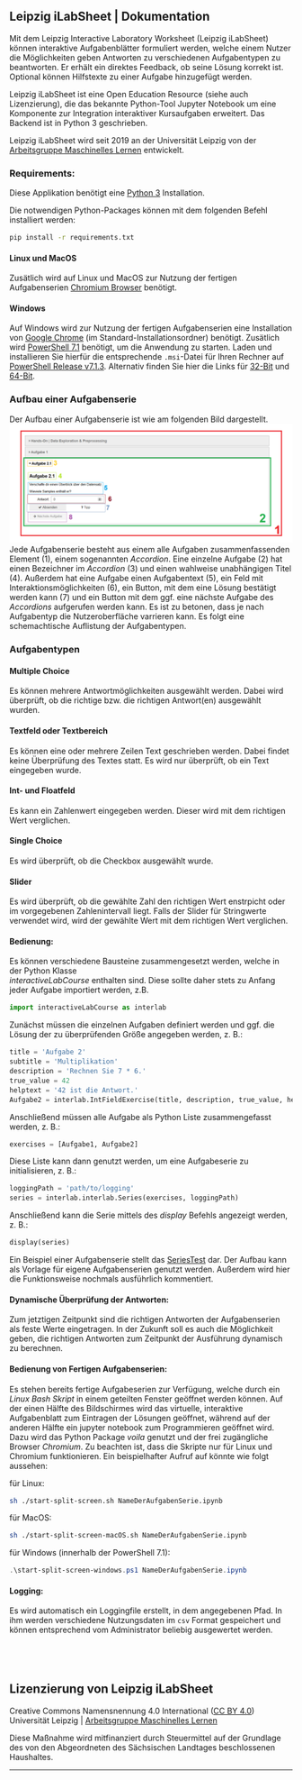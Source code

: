 ## Leipzig iLabSheet | Dokumentation

Mit dem Leipzig Interactive Laboratory Worksheet (Leipzig iLabSheet) können interaktive Aufgabenblätter formuliert werden, welche einem Nutzer die Möglichkeiten geben Antworten zu verschiedenen Aufgabentypen zu beantworten. Er erhält ein direktes Feedback, ob seine Lösung korrekt ist. Optional können Hilfstexte zu einer Aufgabe hinzugefügt werden. 

Leipzig iLabSheet ist eine Open Education Resource (siehe auch Lizenzierung), die das bekannte Python-Tool Jupyter Notebook um eine Komponente zur Integration interaktiver Kursaufgaben erweitert. Das Backend ist in Python 3 geschrieben. 

Leipzig iLabSheet wird seit 2019 an der Universität Leipzig von der [Arbeitsgruppe Maschinelles Lernen](https://nmi.informatik.uni-leipzig.de/ml-group/) entwickelt.


### Requirements:
Diese Applikation benötigt eine [Python 3](https://www.python.org/downloads/) Installation.

Die notwendigen Python-Packages können mit dem folgenden Befehl installiert werden:

```sh
pip install -r requirements.txt
```
#### Linux und MacOS

Zusätlich wird auf Linux und MacOS zur Nutzung der fertigen Aufgabenserien [Chromium Browser](https://www.chromium.org/getting-involved/download-chromium) benötigt.

#### Windows

Auf Windows wird zur Nutzung der fertigen Aufgabenserien eine Installation von [Google Chrome](https://www.google.com/chrome/) (im Standard-Installationsordner) benötigt. Zusätlich wird [PowerShell 7.1](https://docs.microsoft.com/de-de/powershell/scripting/install/installing-powershell-core-on-windows?view=powershell-7.1) benötigt, um die Anwendung zu starten. Laden und installieren Sie hierfür die entsprechende `.msi`-Datei für Ihren Rechner auf [PowerShell Release v7.1.3](https://github.com/PowerShell/PowerShell/releases/tag/v7.1.3). Alternativ finden Sie hier die Links für [32-Bit](https://github.com/PowerShell/PowerShell/releases/download/v7.1.3/PowerShell-7.1.3-win-x86.msi) und [64-Bit](https://github.com/PowerShell/PowerShell/releases/download/v7.1.3/PowerShell-7.1.3-win-x64.msi).

### Aufbau einer Aufgabenserie
Der Aufbau einer Aufgabenserie ist wie am folgenden Bild dargestellt.
![Bild](/images_doc/Tool_snap.PNG)
Jede Aufgabenserie besteht aus einem alle Aufgaben zusammenfassenden Element (1), einem sogenannten *Accordion*.
Eine einzelne Aufgabe (2) hat einen Bezeichner im *Accordion* (3) und einen wahlweise unabhängigen Titel (4).
Außerdem hat eine Aufgabe einen Aufgabentext (5), ein Feld mit Interaktionsmöglichkeiten (6), ein Button, mit dem eine Lösung bestätigt werden kann (7) und ein Button mit dem ggf. eine nächste Aufgabe des *Accordions* aufgerufen werden kann.
Es ist zu betonen, dass je nach Aufgabentyp die Nutzeroberfläche varrieren kann. Es folgt eine schemachtische Auflistung der Aufgabentypen.

### Aufgabentypen
#### Multiple Choice
Es können mehrere Antwortmöglichkeiten ausgewählt werden. Dabei wird überprüft, ob die richtige bzw. die richtigen Antwort(en) ausgewählt wurden.

#### Textfeld oder Textbereich
Es können eine oder mehrere Zeilen Text geschrieben werden. Dabei findet keine Überprüfung des Textes statt. Es wird nur überprüft, ob ein Text eingegeben wurde.

#### Int- und Floatfeld
Es kann ein Zahlenwert eingegeben werden. Dieser wird mit dem richtigen Wert verglichen. 

#### Single Choice
Es wird überprüft, ob die Checkbox ausgewählt wurde.

#### Slider
Es wird überprüft, ob die gewählte Zahl den richtigen Wert enstrpicht oder im vorgegebenen Zahlenintervall liegt. Falls der Slider für Stringwerte verwendet wird, wird der gewählte Wert mit dem richtigen Wert verglichen.

#### Bedienung:
Es können verschiedene Bausteine zusammengesetzt werden, welche in der Python Klasse  
*interactiveLabCourse* enthalten sind. Diese sollte daher stets zu Anfang jeder Aufgabe importiert werden, z.B.
```python
import interactiveLabCourse as interlab
```
Zunächst müssen die einzelnen Aufgaben definiert werden und ggf. die Lösung der zu überprüfenden Größe angegeben werden, z. B.:

```python
title = 'Aufgabe 2'
subtitle = 'Multiplikation'
description = 'Rechnen Sie 7 * 6.'
true_value = 42
helptext = '42 ist die Antwort.'
Aufgabe2 = interlab.IntFieldExercise(title, description, true_value, helptext=helptext, subtitle=subtitle)
```
Anschließend müssen alle Aufgabe als Python Liste zusammengefasst werden, z. B.:

```python
exercises = [Aufgabe1, Aufgabe2]
```
Diese Liste kann dann genutzt werden, um eine Aufgabeserie zu initialisieren, z. B.: 

```python
loggingPath = 'path/to/logging'
series = interlab.interlab.Series(exercises, loggingPath)
```

Anschließend kann die Serie mittels des *display* Befehls angezeigt werden, z. B.:

```python
display(series)
```

Ein Beispiel einer Aufgabenserie stellt das [SeriesTest](https://git.informatik.uni-leipzig.de/ml-group/tools-dev/ml-course/blob/master/HandsOns/HandsOn_1.py) dar. Der Aufbau kann als Vorlage für eigene Aufgabenserien genutzt werden. Außerdem wird hier die Funktionsweise nochmals ausführlich kommentiert. 

#### Dynamische Überprüfung der Antworten:
Zum jetztigen Zeitpunkt sind die richtigen Antworten der Aufgabenserien als feste Werte eingetragen. In der Zukunft soll es auch die Möglichkeit geben, die richtigen Antworten zum Zeitpunkt der Ausführung dynamisch zu berechnen.  


#### Bedienung von Fertigen Aufgabenserien:
Es stehen bereits fertige Aufgabeserien zur Verfügung, welche durch ein *Linux Bash Skript* in einem geteilten Fenster geöffnet werden können. Auf der einen Hälfte des Bildschirmes wird das virtuelle, interaktive Aufgabenblatt zum Eintragen der Lösungen geöffnet, während auf der anderen Hälfte ein jupyter notebook zum Programmieren geöffnet wird. 
Dazu wird das Python Package *voila* genutzt und der frei zugängliche Browser *Chromium*. Zu beachten ist, dass die Skripte nur für Linux und Chromium funktionieren. Ein beispielhafter Aufruf auf könnte wie folgt aussehen:

für Linux:

```sh
sh ./start-split-screen.sh NameDerAufgabenSerie.ipynb
```

für MacOS:
```sh
sh ./start-split-screen-macOS.sh NameDerAufgabenSerie.ipynb

```

für Windows (innerhalb der PowerShell 7.1):

```ps1
.\start-split-screen-windows.ps1 NameDerAufgabenSerie.ipynb
```

#### Logging:
Es wird automatisch ein Loggingfile erstellt, in dem angegebenen Pfad. In ihm werden verschiedene Nutzungsdaten im `csv` Format gespeichert und können entsprechend vom Administrator beliebig ausgewertet werden.

&nbsp;
----------------------------------------------------------------------------------------------------

## Lizenzierung von Leipzig iLabSheet
Creative Commons Namensnennung 4.0 International ([CC BY 4.0](https://creativecommons.org/licenses/by/4.0/deed.de)) <br>
Universität Leipzig | [Arbeitsgruppe Maschinelles Lernen](https://nmi.informatik.uni-leipzig.de/ml-group/)

Diese Maßnahme wird mitfinanziert durch Steuermittel auf der Grundlage des von den Abgeordneten des Sächsischen Landtages beschlossenen Haushaltes.

----------------------------------------------------------------------------------------------------





